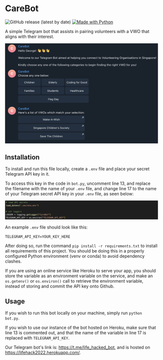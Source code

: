 # CareBot

![GitHub release (latest by date)](https://img.shields.io/github/v/release/asdfghjkxd/CareBot)
[![Made with Python](https://img.shields.io/badge/Python->=3.9-blue?logo=python&logoColor=white)](https://python.org "Python Homepage")

A simple Telegram bot that assists in pairing volunteers with a VWO that aligns with their interest.

![Sample screen](assets/main_screen.png)

## Installation

To install and run this file locally, create a `.env` file and place your secret Telegram API key in it.

To access this key in the code in `bot.py`, uncomment line 13, and replace the filename with the name of your `.env` file, and change line 17 to the name of your Telegram secret API key in your `.env` file, as seen below:

![Uncommenting line 13 and changing line 17](assets/api_key.png)

An example `.env` file should look like this:

```env
TELEGRAM_API_KEY=YOUR_KEY_HERE
```

After doing so, run the command `pip install -r requirements.txt` to install all requirements of this project. You should be doing this in a properly configured Python environment (venv or conda) to avoid dependency clashes.

If you are using an online service like Heroku to serve your app, you should store the variable as an environment variable on the service, and make an `os.getenv()` or `os.environ()` call to retrieve the environment variable, instead of storing and commit the API key onto Github.

## Usage

If you wish to run this bot locally on your machine, simply run `python bot.py`.

If you wish to use our instance of the bot hosted on Heroku, make sure that line 13 is commented out, and that the name of the variable in line 17 is replaced with `TELEGRAM_API_KEY`.

Our Telegram bot's link is: <https://t.me/life_hacked_bot>, and is hosted on <https://lifehack2022.herokuapp.com/>.
